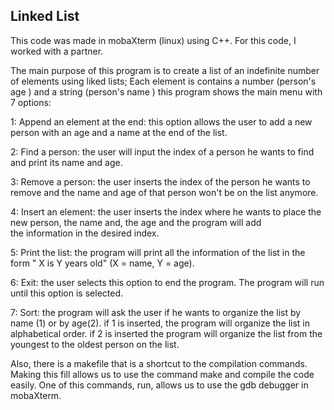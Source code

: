## Linked List


This code was made in mobaXterm (linux) using C++. For this code, I worked with a partner.

The main purpose of this program is to create a list of an indefinite number of elements using liked lists; Each element is contains 
a number (person's age ) and a string (person's name ) this program shows the main menu with 7 options:

1: Append an element at the end: this option allows the user to add a new person with an age and a name at the end of the list.

2: Find a person: the user will input the index of a person he wants to find and print its name and age.

3: Remove a person: the user inserts the index of the person he wants to remove and the name and age of that person won't be on the list
anymore. 

4: Insert an element: the user inserts the index where he wants to place the new person, the name and, the age and the program will add  
the information in the desired index.

5: Print the list: the program will print all the information of the list in the form " X is Y years old" (X = name, Y = age).

6: Exit: the user selects this option to end the program. The program will run until this option is selected.

7: Sort: the program will ask the user if he wants to organize the list by name (1) or by age(2). if 1 is inserted, the program will 
organize the list in alphabetical order. if 2 is inserted the program will organize the list from the youngest to the oldest person 
on the list.

Also, there is a makefile that is a shortcut to the compilation commands. Making this fill allows us to use the command make and compile 
the code easily. One of this commands, run, allows us to use the gdb debugger in mobaXterm. 

